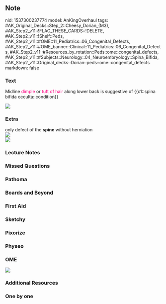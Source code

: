 ## Note
nid: 1537300237774
model: AnKingOverhaul
tags: #AK_Original_Decks::Step_2::Cheesy_Dorian_(M3), #AK_Step2_v11::!FLAG_THESE_CARDS::!DELETE, #AK_Step2_v11::!Shelf::Peds, #AK_Step2_v11::#OME::11_Pediatrics::06_Congenital_Defects, #AK_Step2_v11::#OME_banner::Clinical::11_Pediatrics::06_Congenital_Defects, #AK_Step2_v11::#Resources_by_rotation::Peds::ome::congenital_defects, #AK_Step2_v11::#Subjects::Neurology::04_Neuroembryology::Spina_Bifida, #AK_Step2_v11::Original_decks::Dorian::peds::ome::congenital_defects
markdown: false

### Text
Midline <font color="#FC0280">dimple</font> or <font color=
"#FC0280">tuft of hair</font> along lower back is suggestive of
{{c1::spina bifida occulta::condition}}
<div><img src="paste-422611897024515.jpg"></div>

### Extra
<div>
  only defect of the <b>spine</b> without herniation
</div><img src="paste-5422121333293057.jpg">
<div><img src="paste-47807280971777_1522782868555.jpg"></div>

### Lecture Notes


### Missed Questions


### Pathoma


### Boards and Beyond


### First Aid


### Sketchy


### Pixorize


### Physeo


### OME
<div class="ome-widget">
  <a href=
  "https://onlinemeded.org/spa/pediatrics/congenital-defects/acquire?ref=anki">
  <img src="_OME_AnkiFlashcards_Lesson_6.png"></a>
</div>

### Additional Resources


### One by one


